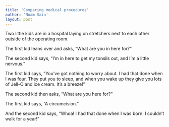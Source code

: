 ```yaml
---
title: 'Comparing medical procedures'
author: 'Noam Sain'
layout: post
---
```


Two little kids are in a hospital laying on stretchers next to each other outside of the operating room.

The first kid leans over and asks, “What are you in here for?”

The second kid says, “I’m in here to get my tonsils out, and I’m a little nervous.”

The first kid says, “You’ve got nothing to worry about. I had that done when I was four. They put you to sleep, and when you wake up they give you lots of Jell-O and ice cream. It’s a breeze!”

The second kid then asks, “What are you here for?”

The first kid says, “A circumcision.”

And the second kid says, “Whoa! I had that done when I was born. I couldn’t walk for a year!”